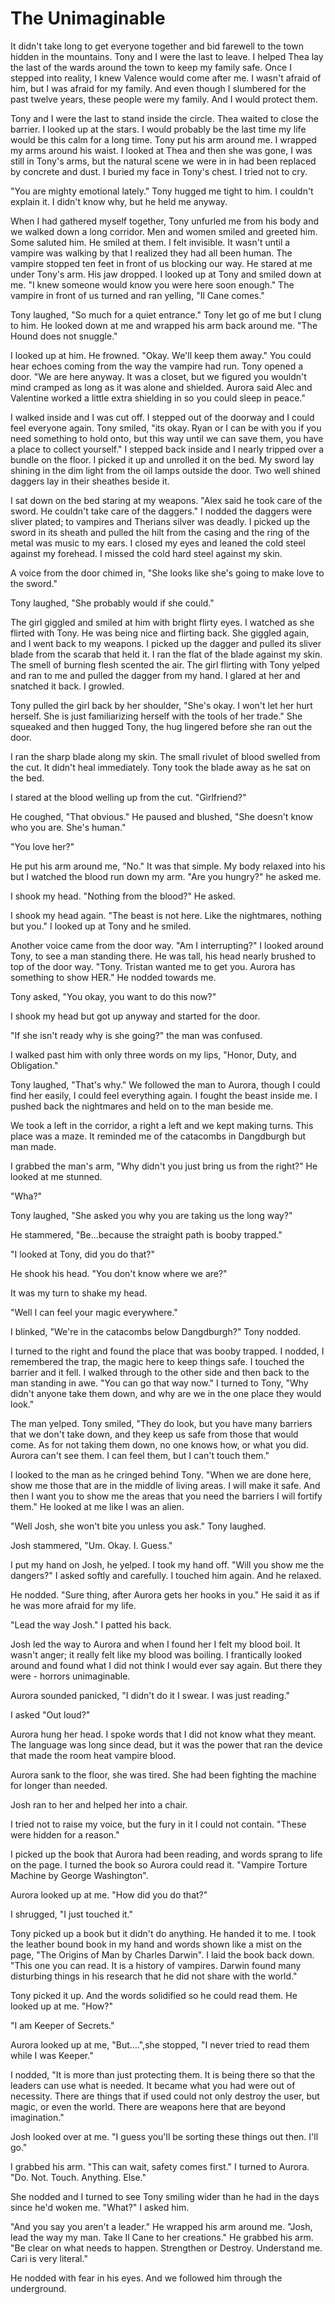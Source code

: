 # The Unimaginable

It didn't take long to get everyone together and bid farewell to the town hidden in the mountains.  Tony and I were the last to leave.  I helped Thea lay the last of the wards around the town to keep my family safe.  Once I stepped into reality, I knew Valence would come after me.  I wasn't afraid of him, but I was afraid for my family.  And even though I slumbered for the past twelve years, these people were my family.  And I would protect them.

Tony and I were the last to stand inside the circle.  Thea waited to close the barrier.  I looked up at the stars.  I would probably be the last time my life would be this calm for a long time.  Tony put his arm around me.  I wrapped my arms around his waist.  I looked at Thea and then she was gone, I was still in Tony's arms, but the natural scene we were in in had been replaced by concrete and dust.  I buried my face in Tony's chest.  I tried not to cry.

"You are mighty emotional lately."  Tony hugged me tight to him.  I couldn't explain it.  I didn't know why, but he held me anyway.

When I had gathered myself together, Tony unfurled me from his body and we walked down a long corridor.  Men and women smiled and greeted him.  Some saluted him.  He smiled at them.  I felt invisible.  It wasn't until a vampire was walking by that I realized they had all been human.  The vampire stopped ten feet in front of us blocking our way.  He stared at me under Tony's arm.  His jaw dropped.  I looked up at Tony and smiled down at me.  "I knew someone would know you were here soon enough."  The vampire in front of us turned and ran yelling, "Il Cane comes."

Tony laughed, "So much for a quiet entrance."  Tony let go of me but I clung to him.  He looked down at me and wrapped his arm back around me.  "The Hound does not snuggle."

I looked up at him.  He frowned.  "Okay.  We'll keep them away."  You could hear echoes coming from the way the vampire had run.  Tony opened a door.  "We are here anyway.  It was a closet, but we figured you wouldn't mind cramped as long as it was alone and shielded.  Aurora said Alec and Valentine worked a little extra shielding in so you could sleep in peace."  

I walked inside and I was cut off.  I stepped out of the doorway and I could feel everyone again.  Tony smiled, "its okay.  Ryan or I can be with you if you need something to hold onto, but this way until we can save them, you have a place to collect yourself."  I stepped back inside and I nearly tripped over a bundle on the floor.  I picked it up and unrolled it on the bed.  My sword lay shining in the dim light from the oil lamps outside the door.  Two well shined daggers lay in their sheathes beside it.  

I sat down on the bed staring at my weapons.  "Alex said he took care of the sword.  He couldn't take care of the daggers."  I nodded the daggers were sliver plated; to vampires and Therians silver was deadly.  I picked up the sword in its sheath and pulled the hilt from the casing and the ring of the metal was music to my ears.  I closed my eyes and leaned the cold steel against my forehead.  I missed the cold hard steel against my skin.  

A voice from the door chimed in, "She looks like she's going to make love to the sword."

Tony laughed, "She probably would if she could."

The girl giggled and smiled at him with bright flirty eyes.  I watched as she flirted with Tony.  He was being nice and flirting back.  She giggled again, and I went back to my weapons.  I picked up the dagger and pulled its sliver blade from the scarab that held it.  I ran the flat of the blade against my skin.  The smell of burning flesh scented the air.  The girl flirting with Tony yelped and ran to me and pulled the dagger from my hand.  I glared at her and snatched it back.  I growled.

Tony pulled the girl back by her shoulder, "She's okay.  I won't let her hurt herself.  She is just familiarizing herself with the tools of her trade."  She squeaked and then hugged Tony, the hug lingered before she ran out the door.

I ran the sharp blade along my skin.  The small rivulet of blood swelled from the cut.  It didn't heal immediately.  Tony took the blade away as he sat on the bed.

I stared at the blood welling up from the cut.  "Girlfriend?"

He coughed, "That obvious."  He paused and blushed, "She doesn't know who you are. She's human."

"You love her?"  

He put his arm around me, "No."  It was that simple.  My body relaxed into his but I watched the blood run down my arm.  "Are you hungry?" he asked me.

I shook my head.  "Nothing from the blood?" He asked. 

I shook my head again.  "The beast is not here.  Like the nightmares, nothing but you."  I looked up at Tony and he smiled.

Another voice came from the door way.  "Am I interrupting?"  I looked around Tony, to see a man standing there.  He was tall, his head nearly brushed to top of the door way.  "Tony.  Tristan wanted me to get you.  Aurora has something to show HER."  He nodded towards me.

Tony asked, "You okay, you want to do this now?"

I shook my head but got up anyway and started for the door.

"If she isn't ready why is she going?"  the man was confused.  

I walked past him with only three words on my lips, "Honor, Duty, and Obligation."

Tony laughed, "That's why."  We followed the man to Aurora, though I could find her easily, I could feel everything again.  I fought the beast inside me.  I pushed back the nightmares and held on to the man beside me.  

We took a left in the corridor, a right a left and we kept making turns. This place was a maze.  It reminded me of the catacombs in Dangdburgh but man made.  

I grabbed the man's arm, "Why didn't you just bring us from the right?"  He looked at me stunned.

"Wha?"

Tony laughed, "She asked you why you are taking us the long way?"

He stammered, "Be...because the straight path is booby trapped."  

"I looked at Tony, did you do that?"

He shook his head.  "You don't know where we are?"

It was my turn to shake my head.  

"Well I can feel your magic everywhere."

I blinked, "We're in the catacombs below Dangdburgh?"  Tony nodded.

I turned to the right and found the place that was booby trapped.  I nodded, I remembered the trap, the magic here to keep things safe.  I touched the barrier and it fell.  I walked through to the other side and then back to the man standing in awe.  "You can go that way now."  I turned to Tony, "Why didn't anyone take them down, and why are we in the one place they would look."

The man yelped.  Tony smiled, "They do look, but you have many barriers that we don't take down, and they keep us safe from those that would come.  As for not taking them down, no one knows how, or what you did.  Aurora can't see them.  I can feel them, but I can't touch them."  

I looked to the man as he cringed behind Tony.  "When we are done here, show me those that are in the middle of living areas.  I will make it safe.  And then I want you to show me the areas that you need the barriers I will fortify them."  He looked at me like I was an alien. 

"Well Josh, she won't bite you unless you ask."  Tony laughed.

Josh stammered, "Um.  Okay.  I. Guess."

I put my hand on Josh, he yelped.  I took my hand off.  "Will you show me the dangers?"  I asked softly and carefully.  I touched him again.  And he relaxed.

He nodded.  "Sure thing, after Aurora gets her hooks in you."  He said it as if he was more afraid for my life.

"Lead the way Josh."  I patted his back.

Josh led the way to Aurora and when I found her I felt my blood boil.  It wasn't anger; it really felt like my blood was boiling.  I frantically looked around and found what I did not think I would ever say again.  But there they were - horrors unimaginable.  

Aurora sounded panicked, "I didn't do it I swear.  I was just reading."

I asked "Out loud?"

Aurora hung her head.  I spoke words that I did not know what they meant.  The language was long since dead, but it was the power that ran the device that made the room heat vampire blood.

Aurora sank to the floor, she was tired.  She had been fighting the machine for longer than needed.  

Josh ran to her and helped her into a chair.

I tried not to raise my voice, but the fury in it I could not contain. "These were hidden for a reason."

I picked up the book that Aurora had been reading, and words sprang to life on the page.  I turned the book so Aurora could read it.  "Vampire Torture Machine by George Washington".  

Aurora looked up at me.  "How did you do that?"

I shrugged, "I just touched it."

Tony picked up a book but it didn't do anything.  He handed it to me.  I took the leather bound book in my hand and words shown like a mist on the page, "The Origins of Man by Charles Darwin".  I laid the book back down.  "This one you can read.  It is a history of vampires.  Darwin found many disturbing things in his research that he did not share with the world."

Tony picked it up.  And the words solidified so he could read them.  He looked up at me.  "How?"

"I am Keeper of Secrets."  

Aurora looked up at me, "But....",she stopped, "I never tried to read them while I was Keeper."

I nodded, "It is more than just protecting them.  It is being there so that the leaders can use what is needed.  It became what you had were out of necessity.  There are things that if used could not only destroy the user, but magic, or even the world.  There are weapons here that are beyond imagination."

Josh looked over at me.  "I guess you'll be sorting these things out then.  I'll go."

I grabbed his arm.  "This can wait, safety comes first."  I turned to Aurora.  "Do. Not. Touch. Anything. Else."

She nodded and I turned to see Tony smiling wider than he had in the days since he'd woken me.  "What?" I asked him.

"And you say you aren't a leader."  He wrapped his arm around me.  "Josh, lead the way my man.  Take Il Cane to her creations."  He grabbed his arm.  "Be clear on what needs to happen.  Strengthen or Destroy.  Understand me.  Cari is very literal."

He nodded with fear in his eyes.  And we followed him through the underground.

